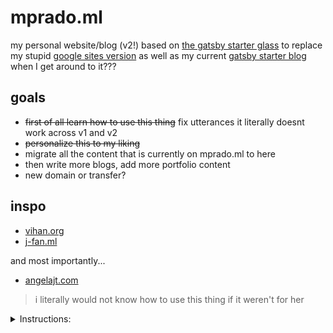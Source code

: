 # mprado.ml
my personal website/blog (v2!) based on [the gatsby starter glass](https://github.com/yinkakun/gatsby-starter-glass) to replace my stupid [google sites version](https://www.mprado.ml/) as well as my current [gatsby starter blog](https://github.com/mapoztate/mprado.ml) when I get around to it??? 


## goals
* ~~first of all learn how to use this thing~~ fix utterances it literally doesnt work across v1 and v2
* ~~personalize this to my liking~~
* migrate all the content that is currently on mprado.ml to here
* then write more blogs, add more portfolio content
* new domain or transfer?

## inspo
* [vihan.org](https://vihan.org/)
* [j-fan.ml](https://j-fan.ml/)


and most importantly...
* [angelajt.com](http://angelajt.com/)

> i literally would not know how to use this thing if it weren't for her



<details>
<summary>Instructions: </summary>

# Gatsby Starter Glass

A Minimal & Beautiful Gatsby Personal Blog Starter With Nice Glassmorphism UI.

[View Live Demo](https://gatsbyglass.netlify.app)

![demo site screenshot](./screenshot.png)

## Features

Fully responsive
SEO metadata and Open Graph tags
Maximize lighthouse score
Contact form with Netlify Form
Edit Content with Netlify CMS
Easy to deploy
Syntax highlighting via PrismJS

## Local Install

```bash
# 1. Clone the repository
git clone https://github.com/yinkakun/gatsby-starter-glass

# 2. Navigate into repository
cd gatsby-starter-glass

# 3. Install the dependencies
yarn install

# 4. Start the development server
yarn start

# 5. Start the build mode
yarn  build
```

## Configuration

Within gatsby-config.js, you can specify information about your site (metadata) like the site title and description to properly generate meta tags.

```js
// gatsby-config.js

module.exports = {
  siteMetadata: {
    title: `Gatsby Starter Glass`,
    author: {
      name: `Yinka Adedire`,
      summary: `self-taught front-end dev. jamstack enthusaist.`,
    },
    description: `A Minimal & Beautiful Gatsby Personal Blog Starter With Nice Glassmorphism Ui.`,
    siteUrl: `https://gatsbyglass.netlify.app`,
    social: {
      twitter: `yinkakun`,
    },
  },

  // ...
};
```

## Deployment

Netlify is a great way to easily deploy sites plus this starter uses Netlify Form for the Contact form.

- Generate a new repo from this repo which will copy all files from this repo to your newly created repo.

- Goto app.netlify.com, Once you’ve logged in, click the 'New site from Git' button on your dashboard and choose your newly created repo.

- Follow the prompts, it will build and deploy the new site on Netlify, bringing you to the site dashboard when the build is complete.

## Manually Editing contents

### Blog Posts

Blog contents can be updated in markdown format at `content/blog`. Delete placeholder posts and start blogging.

```md
---
title: Hello World
date: '2021-05-01'
description: 'Hello World'
---

This top portion is the beginning of the post and will show up as the excerpt on the homepage.
```

### Pages

Homepage intro, Contact and About page content can be updated in markdown format at `content/pages`

# Editing Contents with Netlify CMS

This project is preconfigured to work with Netlify CMS.
When Netlify CMS makes commits to your repo, Netlify will auto-trigger a rebuild / deploy when new commits are made.
You’ll need to set up Netlify’s Identity service to authorize users to log in to the CMS.

- Goto app.netlify.com > select your website from the list.
- Goto identity and Click Enable Identiy.
- Click on Invite Users and invite yourself. You will receive an email and you need to accept the invitation to set the password.
- Now headover to Settings > Identity > Services and Enable Git Gateway
- You can also manage who can register and log in to your CMS. Goto Settings > Identity > Registration >Registration Preferences. I would prefer to keep it to Invite Only, if I am the only one using it.
- Now, goto to site-name.netlify.app/admin/, and login with your credentials.

Once you are in your Netlify CMS, you can navigate to Posts and Pages. Here you will find a list of existing pages and posts.

## Built with

- Gatsby for Static Site Generation
- Netlify CMS for content management
- Styled Component for styling

</details>
